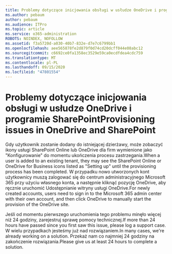```yaml
---
title: Problemy dotyczące inicjowania obsługi w usłudze OneDrive i programie SharePoint
ms.author: pebaum
author: pebaum
ms.audience: ITPro
ms.topic: article
ms.service: o365-administration
ROBOTS: NOINDEX, NOFOLLOW
ms.assetid: f3a5720d-a030-40b7-832e-d7e7c6799bb1
ms.openlocfilehash: aee565878fe2d879f0d74cd20dcff044e08abc12
ms.sourcegitcommit: c6692ce0fa1358ec3529e59ca0ecdfdea4cdc759
ms.translationtype: MT
ms.contentlocale: pl-PL
ms.lasthandoff: 09/15/2020
ms.locfileid: "47801554"
---
```

# <a name="provisioning-issues-in-onedrive-and-sharepoint"></a><span data-ttu-id="2c147-102">Problemy dotyczące inicjowania obsługi w usłudze OneDrive i programie SharePoint</span><span class="sxs-lookup"><span data-stu-id="2c147-102">Provisioning issues in OneDrive and SharePoint</span></span>

<span data-ttu-id="2c147-103">Gdy użytkownik zostanie dodany do istniejącej dzierżawy, może zobaczyć ikony usługi SharePoint Online lub OneDrive dla firm wymienione jako "Konfigurowanie" do momentu ukończenia procesu zastrzegania.</span><span class="sxs-lookup"><span data-stu-id="2c147-103">When a user is added to an existing tenant, they may see the SharePoint Online or OneDrive for Business icons listed as "Setting up" until the provisioning process has been completed.</span></span> <span data-ttu-id="2c147-104">W przypadku nowo utworzonych kont użytkownicy muszą zalogować się do centrum administracyjnego Microsoft 365 przy użyciu własnego konta, a następnie kliknąć pozycję OneDrive, aby ręcznie uruchomić Udostępnianie witryny usługi OneDrive.</span><span class="sxs-lookup"><span data-stu-id="2c147-104">For newly created accounts, users need to sign in to the Microsoft 365 admin center with their own account, and then click OneDrive to manually start the provision of the OneDrive site.</span></span>
  
<span data-ttu-id="2c147-105">Jeśli od momentu pierwszego uruchomienia tego problemu minęło więcej niż 24 godziny, zarejestruj sprawę pomocy technicznej.</span><span class="sxs-lookup"><span data-stu-id="2c147-105">If more than 24 hours have passed since you first saw this issue, please log a support case.</span></span> <span data-ttu-id="2c147-106">W wielu przypadkach jesteśmy już nad rozwiązaniem.</span><span class="sxs-lookup"><span data-stu-id="2c147-106">In many cases, we're already working on a solution.</span></span> <span data-ttu-id="2c147-107">Przekaż nam co najmniej 24 godziny na zakończenie rozwiązania.</span><span class="sxs-lookup"><span data-stu-id="2c147-107">Please give us at least 24 hours to complete a solution.</span></span>
  